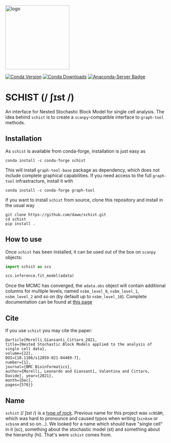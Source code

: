 <img src='garnet.png' alt='logo' width="200" height="200">

[![Conda Version](https://img.shields.io/conda/vn/conda-forge/schist.svg)](https://anaconda.org/conda-forge/schist)  [![Conda Downloads](https://img.shields.io/conda/dn/conda-forge/schist.svg)](https://anaconda.org/conda-forge/schist)  [![Anaconda-Server Badge](https://anaconda.org/conda-forge/schist/badges/latest_release_date.svg)](https://anaconda.org/conda-forge/schist)


# SCHIST (/ ʃɪst /)
An interface for Nested Stochastic Block Model for single cell analysis. The idea behind `schist` is to create a `scanpy`-compatible interface to `graph-tool` methods.

## Installation
As `schist` is available from conda-forge, installation is just easy as

```
conda install -c conda-forge schist
```

This will install `graph-tool-base` package as dependency, which does not include complete graphical capabilities. If you need access to the full `graph-tool` infrastracture, install it with

```
conda install -c conda-forge graph-tool
```

If you want to install `schist` from source, clone this repository and install in the usual way

```
git clone https://github.com/dawe/schist.git
cd schist
pip install .
```

## How to use
Once `schist` has been installed, it can be used out of the box on `scanpy` objects:

```python
import schist as scs

scs.inference.fit_model(adata)
```

Once the MCMC has converged, the `adata.obs` object will contain additional columns for multiple levels, named `nsbm_level_0`, `nsbm_level_1`, `nsbm_level_2` and so on (by default up to `nsbm_level_10`). 
Complete documentation can be found at [this page](https://schist.readthedocs.io)


## Cite
If you use `schist` you may cite the paper:

```
@article{Morelli_Giansanti_Cittaro_2021, 
title={Nested Stochastic Block Models applied to the analysis of single cell data},
volume={22},
DOI={10.1186/s12859-021-04489-7},
number={1}, 
journal={BMC Bioinformatics}, 
author={Morelli, Leonardo and Giansanti, Valentina and Cittaro, Davide}, year={2021},
month={Dec},
pages={576}}
```
 

## Name
`schist` (/ ʃɪst /) is a [type of rock](https://en.wikipedia.org/wiki/Schist). Previous name for this project was `scNSBM`, which was hard to pronounce and caused typos when writing (`scnbsm` or `scbsnm` and so on…). We looked for a name which should have "single cell" in it (sc), something about the stochastic model (st) and something about the hierarchy (hi). That's were `schist` comes from. 
